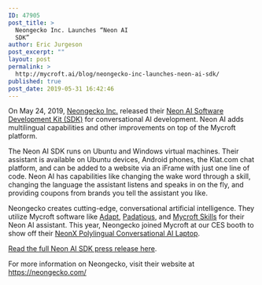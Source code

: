```yaml
---
ID: 47905
post_title: >
  Neongecko Inc. Launches “Neon AI
  SDK”
author: Eric Jurgeson
post_excerpt: ""
layout: post
permalink: >
  http://mycroft.ai/blog/neongecko-inc-launches-neon-ai-sdk/
published: true
post_date: 2019-05-31 16:42:46
---
```

On May 24, 2019, <a href="https://www.neongecko.com/Home" target="_blank" rel="noopener noreferrer">Neongecko Inc.</a> released their <a href="https://neongecko.com/NeonAISDKPolylingualSoftwareDevelopmentKit" target="_blank" rel="noopener noreferrer">Neon AI Software Development Kit (SDK)</a> for conversational AI development. Neon AI adds multilingual capabilities and other improvements on top of the Mycroft platform.

The Neon AI SDK runs on Ubuntu and Windows virtual machines. Their assistant is available on Ubuntu devices, Android phones, the Klat.com chat platform, and can be added to a website via an iFrame with just one line of code. Neon AI has capabilities like changing the wake word through a skill, changing the language the assistant listens and speaks in on the fly, and providing coupons from brands you tell the assistant you like.

Neongecko creates cutting-edge, conversational artificial intelligence. They utilize Mycroft software like <a href="https://mycroft.ai/documentation/adapt/" target="_blank" rel="noopener noreferrer">Adapt</a>, <a href="https://mycroft.ai/documentation/padatious/" target="_blank" rel="noopener noreferrer">Padatious</a>, and <a href="https://market.mycroft.ai/skills" target="_blank" rel="noopener noreferrer">Mycroft Skills</a> for their Neon AI assistant. This year, Neongecko joined Mycroft at our CES booth to show off their <a href="https://www.neongecko.com/CES2019" target="_blank" rel="noopener noreferrer">NeonX Polylingual Conversational AI Laptop</a>.

<a href="https://www.apnews.com/Business%20Wire/e79437ed7c624992ae7cbe71e0614cdb" target="_blank" rel="noopener noreferrer">Read the full Neon AI SDK press release here</a>.

<span style="font-weight: 400;">For more information on Neongecko, visit their website at </span><a href="https://neongecko.com/"><span style="font-weight: 400;">https://neongecko.com/</span></a>